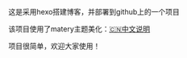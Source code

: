 这是采用hexo搭建博客，并部署到github上的一个项目

该项目使用了matery主题美化：[🇨🇳中文说明](https://github.com/blinkfox/hexo-theme-matery/blob/develop/README_CN.md) 

项目很简单，欢迎大家使用！